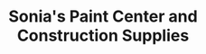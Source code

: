 ---
title: "Sonia's Paint Center and Construction Supplies"
url: /batangas-city/sonias-paint-center-and-construction-supplies/
shop: Baustoffe
---